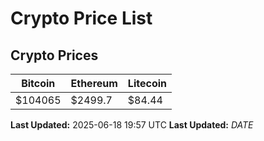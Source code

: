 # Crypto Price List

## Crypto Prices
| Bitcoin | Ethereum | Litecoin |
| ------- | -------- | -------- |
| $104065 | $2499.7 | $84.44 |
**Last Updated:** 2025-06-18 19:57 UTC
**Last Updated:** $DATE$

